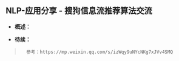 ## NLP-应用分享 - 搜狗信息流推荐算法交流
- **概述：**
>
>
>
>
>
>
>
>
>
>
>

- **待续：**
>       参考：https://mp.weixin.qq.com/s/izWqy9uNYcNKg7xJVv4SMQ
>
>
>
>
>
>
>
